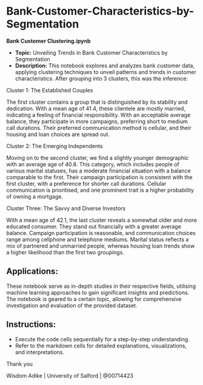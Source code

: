 # Bank-Customer-Characteristics-by-Segmentation
**Bank Customer Clustering.ipynb**
   - **Topic:** Unveiling Trends in Bank Customer Characteristics by Segmentation
   - **Description:** This notebook explores and analyzes bank customer data, applying clustering techniques to unveil patterns and trends in customer characteristics. After grouping into 3 clusters, this was the inference:

Cluster 1: The Established Couples

The first cluster contains a group that is distinguished by its stability and dedication. With a mean age of 41.4, these clientele are mostly married, indicating a feeling of financial responsibility. With an acceptable average balance, they participate in more campaigns, preferring short to medium call durations. Their preferred communication method is cellular, and their housing and loan choices are spread out.

Cluster 2: The Emerging Independents

Moving on to the second cluster, we find a slightly younger demographic with an average age of 40.8. This category, which includes people of various marital statuses, has a moderate financial situation with a balance comparable to the first. Their campaign participation is consistent with the first cluster, with a preference for shorter call durations. Cellular communication is prioritised, and one prominent trait is a higher probability of owning a mortgage.

Cluster Three: The Savvy and Diverse Investors

With a mean age of 42.1, the last cluster reveals a somewhat older and more educated consumer. They stand out financially with a greater average balance. Campaign participation is reasonable, and communication choices range among cellphone and telephone mediums. Marital status reflects a mix of partnered and unmarried people, whereas housing loan trends show a higher likelihood than the first two groupings.

## Applications:

These notebook serve as in-depth studies in their respective fields, utilising machine learning approaches to gain significant insights and predictions. The notebook is geared to a certain topic, allowing for comprehensive investigation and evaluation of the provided dataset.

## Instructions:

- Execute the code cells sequentially for a step-by-step understanding.
- Refer to the markdown cells for detailed explanations, visualizations, and interpretations.

Thank you

Wisdom Adike | University of Salford | @00714423

